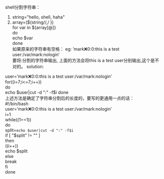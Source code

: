 shell分割字符串：
1. string="hello, shell, haha"
2. array=(${string//,/ })  
for var in ${array[@]}  
do  
  echo $var  
done  
如果原来的字符串有空格： eg: ’mark:x:0:0:this is a test user:/var/mark:nologin’  
要将:分割的字符串输出, 上面的方法会将this is a test user分别输出,这个是不对的。
solution:

user=’mark:x:0:0:this is a test user:/var/mark:nologin’  
for((i=7;i<=7;i++))  
do  
  echo $user|cut -d ":" -f$i
done  
上述方法是确定了字符串分割后的长度的，要写的更通用一点的话：  
#!/bin/bash<br>
user=’mark:x:0:0:this is a test user:/var/mark:nologin’<br>
i=1<br>
while((1==1))<br>
do<br>
        split=`echo $user|cut -d ":" -f$i`<br>
        if [ "$split" != "" ]<br>
        then<br>
                ((i++))<br>
                echo $split<br>
        else<br>
                break<br>
        fi<br>
done<br>


